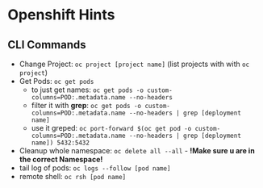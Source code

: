 # Openshift Hints

## CLI Commands

* Change Project: ```oc project [project name]``` (list projects with with ```oc project```)
* Get Pods: ```oc get pods```
  * to just get names: ```oc get pods -o custom-columns=POD:.metadata.name --no-headers```
  * filter it with **grep**: ```oc get pods -o custom-columns=POD:.metadata.name --no-headers | grep [deployment name]```
  * use it greped: ```oc port-forward $(oc get pod -o custom-columns=POD:.metadata.name --no-headers | grep [deployment name]) 5432:5432```
* Cleanup whole namespace: ```oc delete all --all``` - **!Make sure u are in the correct Namespace!**
* tail log of pods: ```oc logs --follow [pod name]```
* remote shell: `oc rsh [pod name]`

